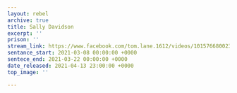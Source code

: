 ```yaml
---
layout: rebel
archive: true
title: Sally Davidson
excerpt: ''
prison: ''
stream_link: https://www.facebook.com/tom.lane.1612/videos/10157668002307035
sentance_start: 2021-03-08 00:00:00 +0000
sentece_end: 2021-03-22 00:00:00 +0000
date_released: 2021-04-13 23:00:00 +0000
top_image: ''

---
```

